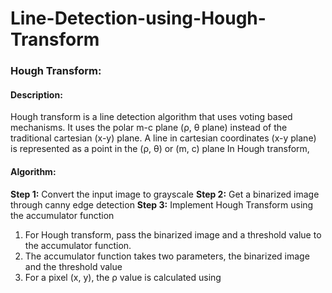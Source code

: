 # Line-Detection-using-Hough-Transform

### Hough Transform:

#### Description:

Hough transform is a line detection algorithm that uses voting based
mechanisms. It uses the polar m-c plane (ρ, θ plane) instead of the traditional cartesian (x-y)
plane. A line in cartesian coordinates (x-y plane) is represented as a point in the (ρ, θ) or (m,
c) plane In Hough transform,


#### Algorithm:
<b>Step 1:</b> Convert the input image to grayscale
<b>Step 2:</b> Get a binarized image through canny edge detection
<b>Step 3:</b> Implement Hough Transform using the accumulator function

1.	For Hough transform, pass the binarized image and a threshold value to the accumulator function.
2.	The accumulator function takes two parameters, the binarized image and the threshold value
3.	For a pixel (x, y), the ρ value is calculated using 

